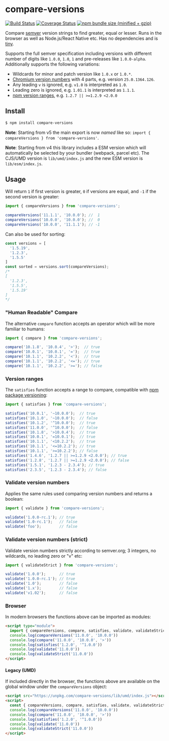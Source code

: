 # compare-versions

[![Build Status](https://github.com/omichelsen/compare-versions/actions/workflows/ci.yml/badge.svg)](https://github.com/omichelsen/compare-versions/actions/workflows/ci.yml)
[![Coverage Status](https://coveralls.io/repos/omichelsen/compare-versions/badge.svg?branch=main&service=github)](https://coveralls.io/github/omichelsen/compare-versions?branch=main)
[![npm bundle size (minified + gzip)](https://img.shields.io/bundlephobia/minzip/compare-versions.svg)](https://bundlephobia.com/package/compare-versions)

Compare [semver](https://semver.org/) version strings to find greater, equal or lesser. Runs in the browser as well as Node.js/React Native etc. Has no dependencies and is [tiny](https://bundlephobia.com/package/compare-versions).

Supports the full semver specification including versions with different number of digits like `1.0.0`, `1.0`, `1` and pre-releases like `1.0.0-alpha`. Additionally supports the following variations:

- Wildcards for minor and patch version like `1.0.x` or `1.0.*`.
- [Chromium version numbers](https://www.chromium.org/developers/version-numbers) with 4 parts, e.g. version `25.0.1364.126`.
- Any leading `v` is ignored, e.g. `v1.0` is interpreted as `1.0`.
- Leading zero is ignored, e.g. `1.01.1` is interpreted as `1.1.1`.
- [npm version ranges](https://docs.npmjs.com/cli/v6/using-npm/semver#ranges), e.g. `1.2.7 || >=1.2.9 <2.0.0`

## Install

```bash
$ npm install compare-versions
```

__Note__: Starting from v5 the main export is now _named_ like so: `import { compareVersions } from 'compare-versions'`.

__Note__: Starting from v4 this library includes a ESM version which will automatically be selected by your bundler (webpack, parcel etc). The CJS/UMD version is `lib/umd/index.js` and the new ESM version is `lib/esm/index.js`.

## Usage

Will return `1` if first version is greater, `0` if versions are equal, and `-1` if the second version is greater:

```js
import { compareVersions } from 'compare-versions';

compareVersions('11.1.1', '10.0.0'); //  1
compareVersions('10.0.0', '10.0.0'); //  0
compareVersions('10.0.0', '11.1.1'); // -1
```

Can also be used for sorting:

```js
const versions = [
  '1.5.19',
  '1.2.3',
  '1.5.5'
]
const sorted = versions.sort(compareVersions);
/*
[
  '1.2.3',
  '1.5.5',
  '1.5.19'
]
*/
```

### "Human Readable" Compare

The alternative `compare` function accepts an operator which will be more familiar to humans:

```js
import { compare } from 'compare-versions';

compare('10.1.8', '10.0.4', '>');  // true
compare('10.0.1', '10.0.1', '=');  // true
compare('10.1.1', '10.2.2', '<');  // true
compare('10.1.1', '10.2.2', '<='); // true
compare('10.1.1', '10.2.2', '>='); // false
```

### Version ranges

The `satisfies` function accepts a range to compare, compatible with [npm package versioning](https://docs.npmjs.com/cli/v6/using-npm/semver):

```js
import { satisfies } from 'compare-versions';

satisfies('10.0.1', '~10.0.0');  // true
satisfies('10.1.0', '~10.0.0');  // false
satisfies('10.1.2', '^10.0.0');  // true
satisfies('11.0.0', '^10.0.0');  // false
satisfies('10.1.8', '>10.0.4');  // true
satisfies('10.0.1', '=10.0.1');  // true
satisfies('10.1.1', '<10.2.2');  // true
satisfies('10.1.1', '<=10.2.2'); // true
satisfies('10.1.1', '>=10.2.2'); // false
satisfies('1.4.6', '1.2.7 || >=1.2.9 <2.0.0'); // true
satisfies('1.2.8', '1.2.7 || >=1.2.9 <2.0.0'); // false
satisfies('1.5.1', '1.2.3 - 2.3.4'); // true
satisfies('2.3.5', '1.2.3 - 2.3.4'); // false
```

### Validate version numbers

Applies the same rules used comparing version numbers and returns a boolean:

```js
import { validate } from 'compare-versions';

validate('1.0.0-rc.1'); // true
validate('1.0-rc.1');   // false
validate('foo');        // false
```

### Validate version numbers (strict)

Validate version numbers strictly according to semver.org; 3 integers, no wildcards, no leading zero or "v" etc:

```js
import { validateStrict } from 'compare-versions';

validate('1.0.0');      // true
validate('1.0.0-rc.1'); // true
validate('1.0');        // false
validate('1.x');        // false
validate('v1.02');      // false
```

### Browser

In modern browsers the functions above can be imported as modules:

```html
<script type="module">
  import { compareVersions, compare, satisfies, validate, validateStrict } from './node_modules/compare-versions/lib/esm/index.js'
  console.log(compareVersions('11.0.0', '10.0.0'))
  console.log(compare('11.0.0', '10.0.0', '>'))
  console.log(satisfies('1.2.0', '^1.0.0'))
  console.log(validate('11.0.0'))
  console.log(validateStrict('11.0.0'))
</script>
```

#### Legacy (UMD)

If included directly in the browser, the functions above are available on the global window under the `compareVersions` object:

```html
<script src="https://unpkg.com/compare-versions/lib/umd/index.js"></script>
<script>
  const { compareVersions, compare, satisfies, validate, validateStrict } = window.compareVersions
  console.log(compareVersions('11.0.0', '10.0.0'))
  console.log(compare('11.0.0', '10.0.0', '>'))
  console.log(satisfies('1.2.0', '^1.0.0'))
  console.log(validate('11.0.0'))
  console.log(validateStrict('11.0.0'))
</script>
```
